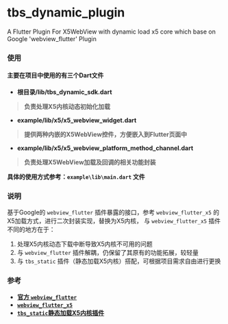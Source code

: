 # tbs_dynamic_plugin

A Flutter Plugin For X5WebView with dynamic load x5 core which base on Google 'webview_flutter' Plugin

### 使用

#### 主要在项目中使用的有三个Dart文件

- **根目录/lib/tbs_dynamic_sdk.dart**
> **负责处理X5内核动态初始化加载**

- **example/lib/x5/x5_webview_widget.dart**
> **提供两种内嵌的X5WebView控件，方便嵌入到Flutter页面中**

- **example/lib/x5/x5_webview_platform_method_channel.dart**
> **负责处理X5WebView加载及回调的相关功能封装**

**具体的使用方式参考：`example\lib\main.dart` 文件**

### 说明

基于Google的 `webview_flutter` 插件暴露的接口，参考 `webview_flutter_x5` 的X5加载方式，进行二次封装实现，替换为X5内核，
与 `webview_flutter_x5` 插件不同的地方在于：

1. 处理X5内核动态下载中断导致X5内核不可用的问题
2. 与 `webview_flutter` 插件解耦，仍保留了其原有的功能拓展，较轻量
3. 与 `tbs_static` 插件（静态加载X5内核）搭配，可根据项目需求自由进行更换

### 参考

- **[官方 `webview_flutter`](https://github.com/flutter/plugins/tree/master/packages/webview_flutter)**
- **[`webview_flutter_x5`](https://github.com/buaashuai/plugins/tree/master/packages/webview_flutter)**
- **[`tbs_static`静态加载X5内核插件](https://github.com/isaxiong/tbs_static)**